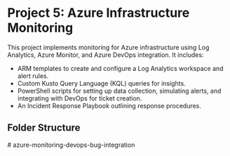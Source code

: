 # Project 5: Azure Infrastructure Monitoring

This project implements monitoring for Azure infrastructure using Log Analytics, Azure Monitor, and Azure DevOps integration. It includes:

- ARM templates to create and configure a Log Analytics workspace and alert rules.
- Custom Kusto Query Language (KQL) queries for insights.
- PowerShell scripts for setting up data collection, simulating alerts, and integrating with DevOps for ticket creation.
- An Incident Response Playbook outlining response procedures.

## Folder Structure

#   a z u r e - m o n i t o r i n g - d e v o p s - b u g - i n t e g r a t i o n  
 